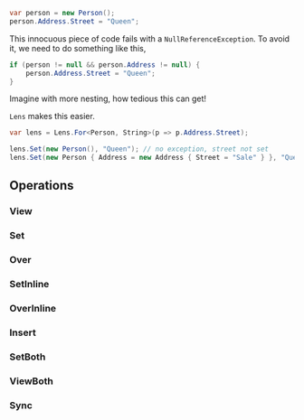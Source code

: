 ```csharp
var person = new Person();
person.Address.Street = "Queen";
```

This innocuous piece of code fails with a `NullReferenceException`. To avoid it, we need to do something like this,

```csharp
if (person != null && person.Address != null) {
    person.Address.Street = "Queen";
}
```

Imagine with more nesting, how tedious this can get!

`Lens` makes this easier.

```csharp
var lens = Lens.For<Person, String>(p => p.Address.Street);

lens.Set(new Person(), "Queen"); // no exception, street not set
lens.Set(new Person { Address = new Address { Street = "Sale" } }, "Queen"); // street is set to "Queen"
```

## Operations

### View

### Set

### Over

### SetInline

### OverInline

### Insert

### SetBoth

### ViewBoth

### Sync